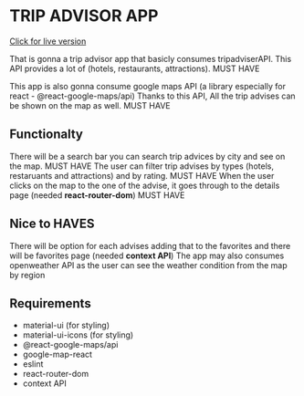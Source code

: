 # TRIP ADVISOR APP

[Click for live version](https://react-final-project-five.vercel.app/)

That is gonna a trip advisor app that basicly consumes tripadviserAPI. This API provides a lot of (hotels, restaurants, attractions). MUST HAVE

This app is also gonna consume google maps API (a library especially for react - @react-google-maps/api) Thanks to this API, All the trip advises can be shown on the map as well. MUST HAVE

## Functionalty

There will be a search bar you can search trip advices by city and see on the map. MUST HAVE
The user can filter trip advises by types (hotels, restaruants and attractions) and by rating. MUST HAVE
When the user clicks on the map to the one of the advise, it goes through to the details page (needed **react-router-dom**) MUST HAVE
## Nice to HAVES

There will be option for each advises adding that to the favorites and there will be favorites page (needed **context API**)
The app may also consumes openweather API as the user can see the weather condition from the map by region
## Requirements

- material-ui (for styling)
- material-ui-icons (for styling)
- @react-google-maps/api
- google-map-react
- eslint
- react-router-dom
- context API